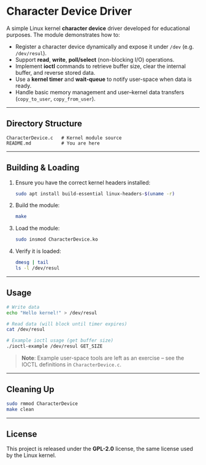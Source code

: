 # Character Device Driver

A simple Linux kernel **character device** driver developed for educational purposes. The module demonstrates how to:

* Register a character device dynamically and expose it under `/dev` (e.g. `/dev/resul`).
* Support **read**, **write**, **poll/select** (non-blocking I/O) operations.
* Implement **ioctl** commands to retrieve buffer size, clear the internal buffer, and reverse stored data.
* Use a **kernel timer** and **wait-queue** to notify user-space when data is ready.
* Handle basic memory management and user–kernel data transfers (`copy_to_user`, `copy_from_user`).

---

## Directory Structure

```
CharacterDevice.c   # Kernel module source
README.md           # You are here
```

---

## Building & Loading

1. Ensure you have the correct kernel headers installed:
   ```bash
   sudo apt install build-essential linux-headers-$(uname -r)
   ```
2. Build the module:
   ```bash
   make
   ```
3. Load the module:
   ```bash
   sudo insmod CharacterDevice.ko
   ```
4. Verify it is loaded:
   ```bash
   dmesg | tail
   ls -l /dev/resul
   ```

---

## Usage

```bash
# Write data
echo "Hello kernel!" > /dev/resul

# Read data (will block until timer expires)
cat /dev/resul

# Example ioctl usage (get buffer size)
./ioctl-example /dev/resul GET_SIZE
```

> **Note**: Example user-space tools are left as an exercise – see the IOCTL definitions in `CharacterDevice.c`.

---

## Cleaning Up

```bash
sudo rmmod CharacterDevice
make clean
```

---

## License

This project is released under the **GPL-2.0** license, the same license used by the Linux kernel.
